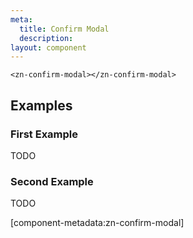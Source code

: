 ```yaml
---
meta:
  title: Confirm Modal
  description:
layout: component
---
```


```html:preview
<zn-confirm-modal></zn-confirm-modal>
```

## Examples

### First Example

TODO

### Second Example

TODO

[component-metadata:zn-confirm-modal]
